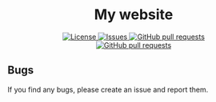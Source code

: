 <h1 align="center">My website</h1>
<p align="center">
	<a href="./LICENSE">
		<img alt="License" src="https://img.shields.io/badge/license-GPL v3-26c374?style=for-the-badge">
	</a>
	<a href="https://github.com/LordOfTrident/LordOfTrident.github.io/issues">
		<img alt="Issues" src="https://img.shields.io/github/issues/LordOfTrident/LordOfTrident.github.io?style=for-the-badge&color=4f79e4">
	</a>
	<a href="https://github.com/LordOfTrident/LordOfTrident.github.io/pulls">
		<img alt="GitHub pull requests" src="https://img.shields.io/github/issues-pr/LordOfTrident/LordOfTrident.github.io?style=for-the-badge&color=4f79e4">
	</a>
	<br>
	<a href="https://LordOfTrident.github.io/">
		<img alt="GitHub pull requests" src="https://img.shields.io/badge/Hosted-here-5947e5?style=for-the-badge">
	</a>
</p>

## Bugs
If you find any bugs, please create an issue and report them.

